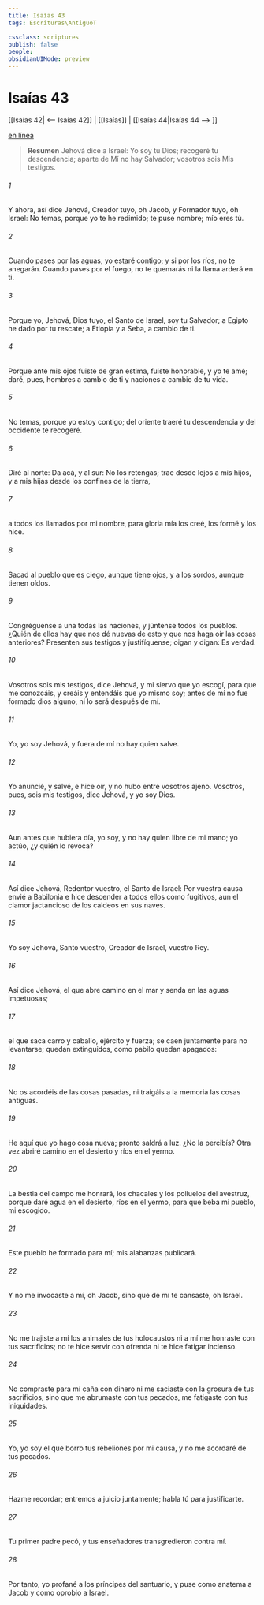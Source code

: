 ```yaml
---
title: Isaías 43
tags: Escrituras\AntiguoT

cssclass: scriptures
publish: false
people:
obsidianUIMode: preview
---
```


# Isaías 43
[[Isaías 42| <-- Isaías 42]] | [[Isaías]] | [[Isaías 44|Isaías 44 --> ]]

[en línea](https://churchofjesuschrist.org/study/scriptures/ot/isa/43?lang=spa)

> __Resumen__
Jehová dice a Israel: Yo soy tu Dios; recogeré tu descendencia; aparte de Mí no hay Salvador; vosotros sois Mis testigos.

###### 1 
Y ahora, así dice Jehová, Creador tuyo, oh Jacob, y Formador tuyo, oh Israel: No temas, porque yo te he redimido; te puse nombre; mío eres tú.

###### 2 
Cuando pases por las aguas, yo estaré contigo; y si por los ríos, no te anegarán. Cuando pases por el fuego, no te quemarás ni la llama arderá en ti.

###### 3 
Porque yo, Jehová, Dios tuyo, el Santo de Israel, soy tu Salvador; a Egipto he dado por tu rescate; a Etiopía y a Seba, a cambio de ti.

###### 4 
Porque ante mis ojos fuiste de gran estima, fuiste honorable, y yo te amé; daré, pues, hombres a cambio de ti y naciones a cambio de tu vida.

###### 5 
No temas, porque yo estoy contigo; del oriente traeré tu descendencia y del occidente te recogeré.

###### 6 
Diré al norte: Da acá, y al sur: No los retengas; trae desde lejos a mis hijos, y a mis hijas desde los confines de la tierra,

###### 7 
a todos los llamados por mi nombre, para gloria mía los creé, los formé y los hice.

###### 8 
Sacad al pueblo que es ciego, aunque tiene ojos, y a los sordos, aunque tienen oídos.

###### 9 
Congréguense a una todas las naciones, y júntense todos los pueblos. ¿Quién de ellos hay que nos dé nuevas de esto y que nos haga oír las cosas anteriores? Presenten sus testigos y justifíquense; oigan y digan: Es verdad.

###### 10 
Vosotros sois mis testigos, dice Jehová, y mi siervo que yo escogí, para que me conozcáis, y creáis y entendáis que yo mismo soy; antes de mí no fue formado dios alguno, ni lo será después de mí.

###### 11 
Yo, yo soy Jehová, y fuera de mí no hay quien salve.

###### 12 
Yo anuncié, y salvé, e hice oír, y no hubo entre vosotros  ajeno. Vosotros, pues, sois mis testigos, dice Jehová, y yo soy Dios.

###### 13 
Aun antes que hubiera día, yo soy, y no hay quien libre de mi mano; yo actúo, ¿y quién lo revoca?

###### 14 
Así dice Jehová, Redentor vuestro, el Santo de Israel: Por vuestra causa envié a Babilonia e hice descender a todos ellos como fugitivos, aun el clamor jactancioso de los caldeos en sus naves.

###### 15 
Yo soy Jehová, Santo vuestro, Creador de Israel, vuestro Rey.

###### 16 
Así dice Jehová, el que abre camino en el mar y senda en las aguas impetuosas;

###### 17 
el que saca carro y caballo, ejército y fuerza; se caen juntamente para no levantarse; quedan extinguidos, como pabilo quedan apagados:

###### 18 
No os acordéis de las cosas pasadas, ni traigáis a la memoria las cosas antiguas.

###### 19 
He aquí que yo hago cosa nueva; pronto saldrá a luz. ¿No la percibís? Otra vez abriré camino en el desierto y ríos en el yermo.

###### 20 
La bestia del campo me honrará, los chacales y los polluelos del avestruz, porque daré agua en el desierto, ríos en el yermo, para que beba mi pueblo, mi escogido.

###### 21 
Este pueblo he formado para mí; mis alabanzas publicará.

###### 22 
Y no me invocaste a mí, oh Jacob, sino que de mí te cansaste, oh Israel.

###### 23 
No me trajiste a mí los animales de tus holocaustos ni a mí me honraste con tus sacrificios; no te hice servir con ofrenda ni te hice fatigar  incienso.

###### 24 
No compraste para mí caña  con dinero ni me saciaste con la grosura de tus sacrificios, sino que me abrumaste con tus pecados, me fatigaste con tus iniquidades.

###### 25 
Yo, yo soy el que borro tus rebeliones por mi causa, y no me acordaré de tus pecados.

###### 26 
Hazme recordar; entremos a juicio juntamente; habla tú para justificarte.

###### 27 
Tu primer padre pecó, y tus enseñadores transgredieron contra mí.

###### 28 
Por tanto, yo profané a los príncipes del santuario, y puse como anatema a Jacob y como oprobio a Israel.

